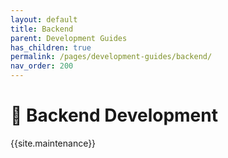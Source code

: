 ```yaml
---
layout: default
title: Backend
parent: Development Guides
has_children: true
permalink: /pages/development-guides/backend/
nav_order: 200
---  
```


# :trident: **Backend Development**

{{site.maintenance}}